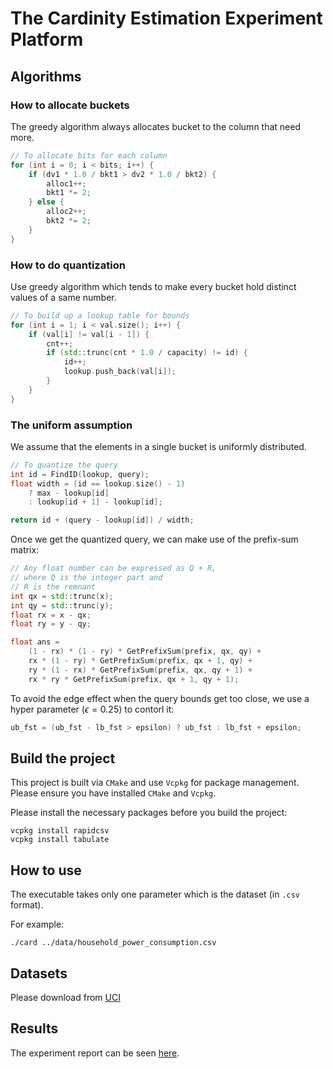 # The Cardinity Estimation Experiment Platform

## Algorithms
### How to allocate buckets
The greedy algorithm always allocates bucket to the column that need more.
```cpp
// To allocate bits for each column
for (int i = 0; i < bits; i++) {
    if (dv1 * 1.0 / bkt1 > dv2 * 1.0 / bkt2) {
        alloc1++;
        bkt1 *= 2;
    } else {
        alloc2++;
        bkt2 *= 2;
    }
}
```
### How to do quantization
Use greedy algorithm which tends to make every bucket hold distinct values of a same number.
```cpp
// To build up a lookup table for bounds
for (int i = 1; i < val.size(); i++) {
    if (val[i] != val[i - 1]) {
        cnt++;
        if (std::trunc(cnt * 1.0 / capacity) != id) {
            id++;
            lookup.push_back(val[i]);
        }
    }
}
```
### The uniform assumption
We assume that the elements in a single bucket is uniformly distributed.
```cpp
// To quantize the query 
int id = FindID(lookup, query);
float width = (id == lookup.size() - 1) 
    ? max - lookup[id] 
    : lookup[id + 1] - lookup[id];

return id + (query - lookup[id]) / width;
```

Once we get the quantized query, we can make use of the prefix-sum matrix:
```cpp
// Any float number can be expressed as Q + R,
// where Q is the integer part and
// R is the remnant
int qx = std::trunc(x);
int qy = std::trunc(y);
float rx = x - qx;
float ry = y - qy;

float ans = 
    (1 - rx) * (1 - ry) * GetPrefixSum(prefix, qx, qy) +
    rx * (1 - ry) * GetPrefixSum(prefix, qx + 1, qy) +
    ry * (1 - rx) * GetPrefixSum(prefix, qx, qy + 1) +
    rx * ry * GetPrefixSum(prefix, qx + 1, qy + 1);
```
To avoid the edge effect when the query bounds get too close, we use a  hyper parameter ($\epsilon = 0.25$) to contorl it:
```cpp
ub_fst = (ub_fst - lb_fst > epsilon) ? ub_fst : lb_fst + epsilon;
```

## Build the project
This project is built via `CMake` and use `Vcpkg` for package management.
Please ensure you have installed `CMake` and `Vcpkg`.

Please install the necessary packages before you build the project:
```shell
vcpkg install rapidcsv
vcpkg install tabulate
```
## How to use
The executable takes only one parameter which is the dataset (in `.csv` format). 

For example:
```shell
./card ../data/household_power_consumption.csv
```

## Datasets
Please download from [UCI](http://archive.ics.uci.edu/dataset/235/individual+household+electric+power+consumption)

## Results
The experiment report can be seen [here](./results/report1.md).